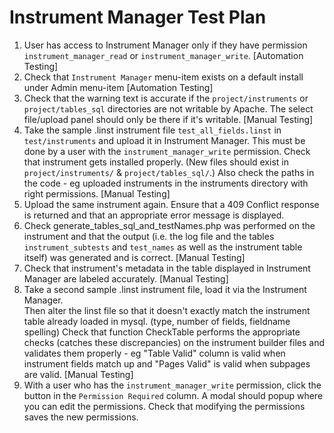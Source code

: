 # Instrument Manager Test Plan

1. User has access to Instrument Manager only if they have permission `instrument_manager_read` or `instrument_manager_write`.
   [Automation Testing]
2. Check that `Instrument Manager` menu-item exists on a default install under Admin menu-item 
   [Automation Testing]
3. Check that the warning text is accurate if the `project/instruments` or `project/tables_sql` directories are not writable by Apache. The select file/upload panel should only be there if it's writable.
   [Manual Testing]
4. Take the sample .linst instrument file `test_all_fields.linst` in `test/instruments` and upload it in Instrument Manager. This must be done by a user with the `instrument_manager_write` permission.
Check that instrument gets installed properly. (New files should exist in `project/instruments/` & `project/tables_sql/`.) 
Also check the paths in the code - eg uploaded instruments in the instruments directory with right permissions.
   [Manual Testing]
5. Upload the same instrument again. Ensure that a 409 Conflict response is returned and that an appropriate error message is displayed.
6. Check generate_tables_sql_and_testNames.php was performed on the instrument and that the output (i.e. the log file and the tables `instrument_subtests` and `test_names` as well as the instrument table itself) was generated and is correct.
   [Manual Testing]
7. Check that instrument's metadata in the table displayed in Instrument Manager are labeled accurately.
   [Manual Testing]
8. Take a second sample .linst instrument file, load it via the Instrument Manager.  
Then alter the linst file so that it doesn't exactly match the instrument table already loaded in mysql.  (type, number of fields, fieldname spelling)
Check that function CheckTable performs the appropriate checks (catches these discrepancies) on the instrument builder files and validates them properly - 
eg "Table Valid" column is valid when instrument fields match up and "Pages Valid" is valid when subpages are valid.
   [Manual Testing]
9. With a user who has the `instrument_manager_write` permission, click the button in the `Permission Required` column. A modal should popup where you can edit the permissions.
Check that modifying the permissions saves the new permissions.
